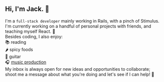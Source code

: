 ## Hi, I'm Jack. 👋
I'm a `full-stack developer` mainly working in Rails, with a pinch of Stimulus.  
I'm currently working on a handful of personal projects with friends, and teaching myself React. 🌱  
Besides coding, I also enjoy:  
📚 reading  
🌶️ spicy foods  
🎸 guitar  
🎧 [music production](https://www.jvckmorvn.com/)  
My inbox is always open for new ideas and opportunities to collaborate; shoot me a message about what you're doing and let's see if I can help! 🚀

